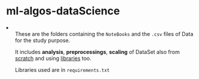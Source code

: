 # ml-algos-dataScience
<li>
<ul>These are the folders containing the <code>NoteBooks</code> and the <code>.csv</code> files of Data for the study purpose.</ul>
<ul>It includes <b>analysis</b>, <b>preprocessings</b>, <b>scaling</b> of DataSet also from <u>scratch</u> and using <u>libraries</u> too.</ul>
<ul>Libraries used are in <code>requirements.txt</code></ul>
</li>
